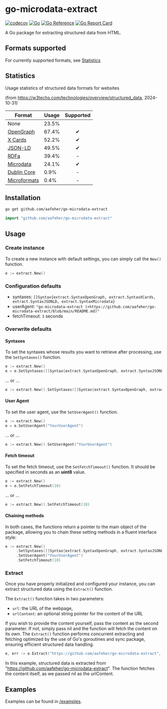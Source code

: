 # go-microdata-extract

[![codecov](https://codecov.io/gh/aafeher/go-microdata-extract/graph/badge.svg?token=BD1QYCZESR)](https://codecov.io/gh/aafeher/go-microdata-extract)
[![Go](https://github.com/aafeher/go-microdata-extract/actions/workflows/go.yml/badge.svg)](https://github.com/aafeher/go-microdata-extract/actions/workflows/go.yml)
[![Go Reference](https://pkg.go.dev/badge/github.com/aafeher/go-microdata-extract.svg)](https://pkg.go.dev/github.com/aafeher/go-microdata-extract)
[![Go Report Card](https://goreportcard.com/badge/github.com/aafeher/go-microdata-extract)](https://goreportcard.com/report/github.com/aafeher/go-microdata-extract)

A Go package for extracting structured data from HTML.

## Formats supported

For currently supported formats, see [Statistics](#statistics)

## Statistics

Usage statistics of structured data formats for websites

(from https://w3techs.com/technologies/overview/structured_data, 2024-10-31)


| Format                                                                                 | Usage | Supported |
| -------------------------------------------------------------------------------------- |-------| :-------: |
| None                                                                                   | 23.5% |          |
| [OpenGraph](https://ogp.me/)                                                           | 67.4% |    ✔    |
| [X Cards](https://developer.x.com/en/docs/x-for-websites/cards/guides/getting-started) | 52.2% |    ✔    |
| [JSON-LD](https://www.w3.org/TR/json-ld/)                                              | 49.5% |    ✔    |
| [RDFa](https://www.w3.org/TR/rdfa-primer/)                                             | 39.4% |     -     |
| [Microdata](https://html.spec.whatwg.org/multipage/microdata.html)                     | 24.1% |    ✔    |
| [Dublin Core](https://www.dublincore.org/specifications/dublin-core/dc-html/)          | 0.9%  |     -     |
| [Microformats](https://microformats.org/wiki/Main_Page)                                | 0.4%  |     -     |

## Installation

```bash
go get github.com/aafeher/go-microdata-extract
```

```go
import "github.com/aafeher/go-microdata-extract"
```

## Usage

### Create instance

To create a new instance with default settings, you can simply call the `New()` function.

```go
e := extract.New()
```

### Configuration defaults

- syntaxes: `[]Syntax{extract.SyntaxOpenGraph, extract.SyntaxXCards, extract.SyntaxJSONLD, extract.SyntaxMicrodata}`
- userAgent: `"go-microdata-extract (+https://github.com/aafeher/go-microdata-extract/blob/main/README.md)"`
- fetchTimeout: `3` seconds

### Overwrite defaults

#### Syntaxes

To set the syntaxes whose results you want to retrieve after processing, use the `SetSyntaxes()` function.

```go
e := extract.New()
e = e.SetSyntaxes([]Syntax{extract.SyntaxOpenGraph, extract.SyntaxJSONLD})
```
... or ...
```go
e := extract.New().SetSyntaxes([]Syntax{extract.SyntaxOpenGraph, extract.SyntaxJSONLD})
```

#### User Agent

To set the user agent, use the `SetUserAgent()` function.

```go
e := extract.New()
e = e.SetUserAgent("YourUserAgent")
```
... or ...
```go
e := extract.New().SetUserAgent("YourUserAgent")
```

#### Fetch timeout

To set the fetch timeout, use the `SetFetchTimeout()` function. It should be specified in seconds as an **uint8** value.

```go
e := extract.New()
e = e.SetFetchTimeout(10)
```
... or ...

```go
e := extract.New().SetFetchTimeout(10)
```

#### Chaining methods

In both cases, the functions return a pointer to the main object of the package, allowing you to chain these setting methods in a fluent interface style:

```go
e := extract.New()
     .SetSyntaxes([]Syntax{extract.SyntaxOpenGraph, extract.SyntaxJSONLD})
     .SetUserAgent("YourUserAgent")
     .SetFetchTimeout(10)
```

### Extract

Once you have properly initialized and configured your instance, you can extract structured data using the `Extract()` function.

The `Extract()` function takes in two parameters:

- `url`: the URL of the webpage,
- `urlContent`: an optional string pointer for the content of the URL

If you wish to provide the content yourself, pass the content as the second parameter. If not, simply pass nil and the function will fetch the content on its own.
The `Extract()` function performs concurrent extracting and fetching optimized by the use of Go's goroutines and sync package, ensuring efficient structured data handling.

```go
e, err := e.Extract("https://github.com/aafeher/go-microdata-extract", nil)
```

In this example, structured data is extracted from "https://github.com/aafeher/go-microdata-extract". The function fetches the content itself, as we passed nil as the urlContent.

## Examples

Examples can be found in [/examples](https://github.com/aafeher/go-microdata-extract/tree/main/examples).
